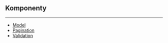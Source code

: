## Komponenty
***
* [Model](/doc/component/model)
* [Pagination](/doc/component/pagination)
* [Validation](/doc/component/validation)